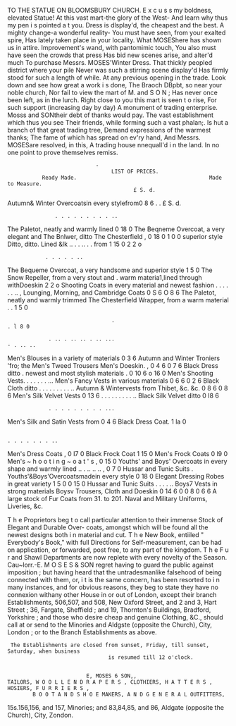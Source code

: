 TO THE STATUE ON BLOOMSBURY CHURCH.
 E x c u s s my boldness, elevated Statue!             At this vast mart-the glory of the West-
 And learn why thus my pen i s pointed a t you.        Dress is dlsplay'd, the cheapest and the best.
 A mighty change-a wonderful reality-                  You must have seen, from your exalted spire,
 Has lately taken place in your locality.              What MOSEShere has shown us in attire.
 Improvement's wand, with pantomimic touch,            You also must have seen the crowds that press
 Has bid new scenes arise, and alter'd much            To purchase Messrs. MOSES'Winter Dress.
 That thickly peopled district where your pile         Never was such a stirring scene display'd
 Has firmly stood for such a length of while.          At any previous opening in the trade.
 Look down and see how great a work i s done,          The Braoch DBpbt, so near your noble church,
 Nor fail to view the mart of M. and S O N ;           Has never once been left, as in the lurch.
 Right close to you this mart is seen t o rise,        For such support (increasing day by day)
 A monument of trading enterprise.                     Mosss and SONtheir debt of thanks would pay.
 The vast establishment which thus you see             Their friends, while forming such a vast phalan;.
 Is hut a branch of that great trading tree,           Demand expressions of the warmest thanks;
 The fame of which has spread on ev'ry hand,           And Messrs. MOSESare resolved, in this,
 A trading house nnequall'd i n the land.              In no one point to prove themselves remiss.

                                -
                                     LIST OF PRICES.
               Ready Made.                                          Made to Measure.
                                            £ S. d.
Autumn& Winter Overcoatsin every stylefrom0 8 6
                                 . .                                                                 £ S. d.

                   . . . . . . . . . ..
The Paletot, neatly and warmly lined        0 18 0    The Beqneme Overcoat, a very elegant and
The Bnlwer, ditto
The Chesterfield
                                    ,       0 18 0
                                            1 0 0
                                                       superior style
                                                      Ditto, ditto. Lined &lk
                                                                              .. . . .. . .   from 1 15 0
                                                                                                     2 2 o

                . . . . . ..
The Bequeme Overcoat, a very handsome and
  superior style                            1 5 0
                                                      The Snow Repeller, from a very stout and
                                                                                              .
                                                        warm materia1,lined through withDoeskin 2 2 o
Shooting Coats in every material and newest
  fashion .    . . . . . ..  ,
Lounging, Morning, and Cambridge Coats
                                            0 S 6
                                            O 8 6
                                                      The Paletot, neatly and warmly trimmed
                                                      The Chesterfield Wrapper, from a warm
                                                        material     . .
                                                                                                     1 5 0


                                     .                                                             . l 8 0

                 . .. . .. .. . .. ...                                            - . .. ..
Men's Blouses in a variety of materials     0 3 6     Autumn and Winter Troniers 'fro;           the
Men's Tweed Trousers
Men's Doeskin.           ,
                                            0 4 6
                                            0 7 6     Black Dress ditto   .
                                                        newest and most stylish materials
                                                                                       .
                                                                                                     0 10 6
                                                                                                      o 16 0
Men's Shooting Vests.
                       . . . . . . ...
Men's Fancy Vests in various materials
                                            0 6 6
                                            0 2 6     Black Cloth ditto     . . . . . . . . . ..
                                                      Autumn & Wintervests from Thibet, &c. &c. 0 8 6
                                                                                                      0 8 6
Men's Silk Velvet Vests                     0 13 6
                                                                            . . . . . . . . . ..
                                                      Black Silk Velvet ditto                         0 I8 6


                 . . . . . . . . . ...
Men's Silk and Satin Vests from             0 4 6     Black Dress Coat.                               1 la 0

                                                                              . . . . . . . ..
Men's Dress Coats          ,                0 I7 0    Black Frock Coat                                1 15 0
Men's Frock Coats                           0 l9 0    Men's ~ h o o t i n g ~ o a t ' s ,             0 15 0
Youths' and Boys' Overcoats in every shape
  and warmly lined   .. . .. .. ..
                              ,             0 7 0
                                                      Hussar and Tunic Suits
                                                                                               .
                                                      Youths'&Boys'Overcoatsmadein every style 0 18 0
                                                      Elegant Dressing Robes in great variety
                                                                                                      1 5 0
                                                                                                      0 15 0
Hussar and Tunic Suits
                         . . . . ..
Boys7 Vests in strong materials
Boysv Trousers, Cloth and Doeskin
                                            0 14 6
                                            0 0 8
                                            0 6 6
                                                      A large stock of Fur Coats from 31. to 201.
                                                      Naval and Military Uniforms, Liveries, &c.

   T h e Proprietors beg t o call particular attention to their immense Stock of Elegant and Durable Over-
coats, amongst which will be found all the newest designs both i n material and cut.
  T h e New Book, entiiled " Everybody's Book," with full Directions for Self-measurement, can be had
on application, or forwarded, post free, to any part of the kingdom.
   T h e F u r and Shawl Departments are now replete with every novelty of the Season.
   Cau~lorr.-E. M O S E S & SON regret having to guard the public against imposition ; but having heard
that the untradesmanlike falsehood of being connected with them, or, i t is the same concern, has been
resorted to i n many instances, and for obvious reasons, they beg to state they have no connexion withany
other House in or out of London, except their branch Establishments, 506,507, and 508, New Oxford
Street, and 2 and 3, Hart Street ; 36, Fargate, Sheffield ; and 19, Thornton's Buildings, Bradford,
Yorkshire ; and those who desire cheap and genuine Clothing, &C., should call at or send to the Minories
and Aldgste (opposite the Church), City, London ; or to the Branch Establishments as above.

     The Establishments are closed from sunset, Friday, till sunset, Saturday, when business
                                    is resumed till 12 o'clock.


                             E, MOSES 6 SON,,
    TAILORS, W O O L L E N D R A P E R S , CLOTHIERS, H A T T E R S , HOSIERS, F U R R I E R S ,
            B O O T A N D S H O E MAKERS, A N D G E N E R A L OUTFITTERS,
15s.156,156, and 157, Minories; and 83,84,85, and 86, Aldgate (opposite the
                          Church), City, Zondon.
